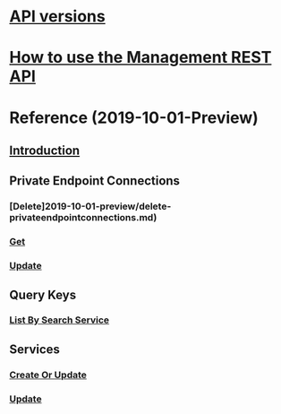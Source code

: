 # [API versions](management-api-versions.md)
# [How to use the Management REST API](search-howto-management-rest-api.md)
# Reference (2019-10-01-Preview)
## [Introduction](index-2019-10-01-preview.md)
## Private Endpoint Connections
### [Delete]2019-10-01-preview/delete-privateendpointconnections.md)
### [Get](2019-10-01-preview/get-privateendpointconnections.md)
### [Update](2019-10-01-preview/update-privateendpointconnections.md)
## Query Keys
### [List By Search Service](2019-10-01-preview/post-querykeys.md)
## Services
### [Create Or Update](2019-10-01-preview/createorupdate-service.md)
### [Update](2019-10-01-preview/update-service.md)